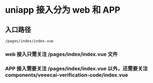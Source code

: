 # uniapp 接入分为 web 和 APP

## 入口路径

```
/pages/index/index.vue
```

### web 接入只需关注 /pages/index/index.vue 文件 

### APP 接入需要关注 /pages/index/index.vue 以外，还需要关注  components/veeecai-verification-code/index.vue 